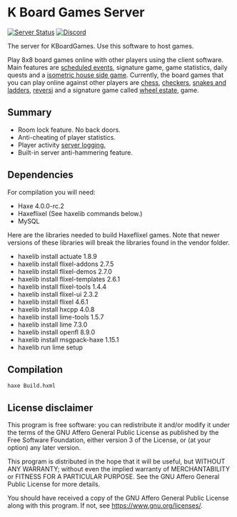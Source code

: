 # K Board Games Server
[![Server Status](https://img.shields.io/pingpong/status/sp_7241145592d44ae2bd4c2a9c4558a0ef?label=kboardgames.com&style=for-the-badge)](https://kboardgames.com)
[![Discord](https://img.shields.io/discord/878790325261434923?color=%236b7ff5&label=Discord&style=for-the-badge)](https://discord.gg/7gF8t3yNDU)

The server for KBoardGames. Use this software to host games.

<p>Play 8x8 board games online with other players using the client software. Main features are <a href="https://kboardgames.com/en/events">scheduled events</a>, signature game, game statistics, daily quests and a <a href="https://kboardgames.com/en/viewtopic.php?f=4&t=3">isometric house side game</a>. Currently, the board games that you can play online against other players are <a href="https://kboardgames.com/en/viewtopic.php?f=10&amp;t=15">chess</a>, <a href="https://kboardgames.com/en/viewtopic.php?f=10&amp;t=14">checkers</a>, <a href="https://kboardgames.com/en/viewtopic.php?f=10&amp;t=17">snakes and ladders</a>, <a href="https://kboardgames.com/en/viewtopic.php?f=10&amp;t=16">reversi</a> and a signature game called <a href="https://kboardgames.com/en/viewtopic.php?f=10&amp;t=18">wheel estate</a>, game.</p>

## Summary
* Room lock feature. No back doors.
* Anti-cheating of player statistics.
* Player activity <a href="https://kboardgames.com/en/viewtopic.php?f=4&t=33">server logging.</a>
* Built-in server anti-hammering feature.

## Dependencies
For compilation you will need:

* Haxe 4.0.0-rc.2
* Haxeflixel (See haxelib commands below.)
* MySQL

Here are the libraries needed to build Haxeflixel games. Note that newer versions of these libraries will break the libraries found in the vendor folder.

* haxelib install actuate 1.8.9
* haxelib install flixel-addons 2.7.5
* haxelib install flixel-demos 2.7.0
* haxelib install flixel-templates 2.6.1
* haxelib install flixel-tools 1.4.4
* haxelib install flixel-ui 2.3.2
* haxelib install flixel 4.6.1
* haxelib install hxcpp 4.0.8
* haxelib install lime-tools 1.5.7
* haxelib install lime 7.3.0
* haxelib install openfl 8.9.0
* haxelib install msgpack-haxe 1.15.1
* haxelib run lime setup

## Compilation
```
haxe Build.hxml
```

## License disclaimer

This program is free software: you can redistribute it and/or modify it under the terms of the GNU Affero General Public License as published by the Free Software Foundation, either version 3 of the License, or (at your option) any later version.

This program is distributed in the hope that it will be useful, but WITHOUT ANY WARRANTY; without even the implied warranty of MERCHANTABILITY or FITNESS FOR A PARTICULAR PURPOSE. See the GNU Affero General Public License for more details.

You should have received a copy of the GNU Affero General Public License along with this program. If not, see https://www.gnu.org/licenses/.